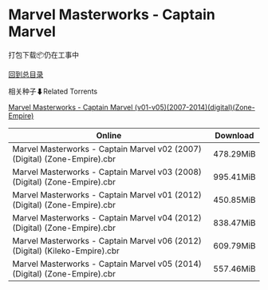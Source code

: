 # Marvel Masterworks - Captain Marvel

打包下载📦仍在工事中

[回到总目录](/Catalogs.md)







相关种子⬇Related Torrents

[Marvel Masterworks - Captain Marvel (v01-v05)(2007-2014)(digital)(Zone-Empire)](https://github.com/alicewish/markdown/blob/master/torrent/Marvel-Masterworks---Captain-Marvel--v01-v05--2007-2014--digital--Zone-Empire.md)

Online | Download
--- | ---
Marvel Masterworks - Captain Marvel v02 (2007) (Digital) (Zone-Empire).cbr | 478.29MiB
Marvel Masterworks - Captain Marvel v03 (2008) (Digital) (Zone-Empire).cbr | 995.41MiB
Marvel Masterworks - Captain Marvel v01 (2012) (Digital) (Zone-Empire).cbr | 450.85MiB
Marvel Masterworks - Captain Marvel v04 (2012) (Digital) (Zone-Empire).cbr | 838.47MiB
Marvel Masterworks - Captain Marvel v06 (2012) (Digital) (Kileko-Empire).cbr | 609.79MiB
Marvel Masterworks - Captain Marvel v05 (2014) (Digital) (Zone-Empire).cbr | 557.46MiB